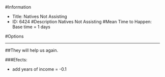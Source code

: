 #Information
 - Title: Natives Not Assisting
 - ID: 6424
#Description
Natives Not Assisting
#Mean Time to Happen:
Base time = 1 days

#Options

___
##They will help us again.

###Efects:<ul><li>add years of income = -0.1</li></ul>
